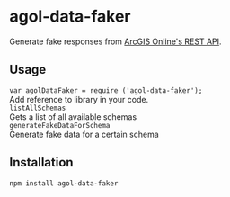 # agol-data-faker
  
Generate fake responses from [ArcGIS Online's REST API](http://resources.arcgis.com/en/help/arcgis-rest-api/).  
  
## Usage
`var agolDataFaker = require ('agol-data-faker');`  
Add reference to library in your code.  
`listAllSchemas`  
Gets a list of all available schemas  
`generateFakeDataForSchema`  
Generate fake data for a certain schema  
  
## Installation
`npm install agol-data-faker`